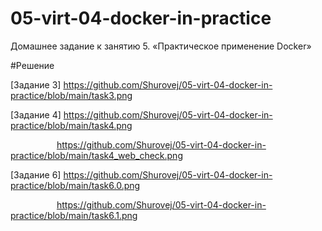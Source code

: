 # 05-virt-04-docker-in-practice
Домашнее задание к занятию 5. «Практическое применение Docker»

#Решение

[Задание 3] https://github.com/Shurovej/05-virt-04-docker-in-practice/blob/main/task3.png

[Задание 4] https://github.com/Shurovej/05-virt-04-docker-in-practice/blob/main/task4.png

      https://github.com/Shurovej/05-virt-04-docker-in-practice/blob/main/task4_web_check.png

[Задание 6] https://github.com/Shurovej/05-virt-04-docker-in-practice/blob/main/task6.0.png

      https://github.com/Shurovej/05-virt-04-docker-in-practice/blob/main/task6.1.png
